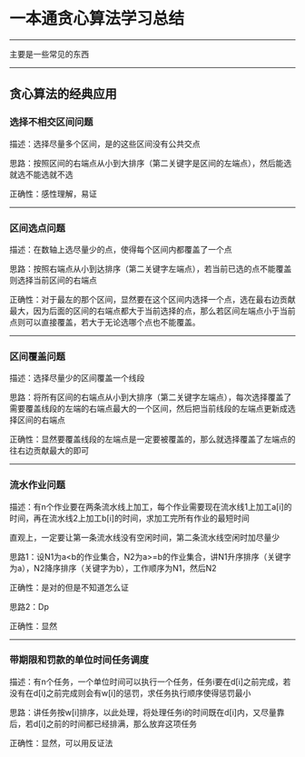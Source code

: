 # 一本通贪心算法学习总结

---

主要是一些常见的东西

---

## 贪心算法的经典应用

### 选择不相交区间问题

描述：选择尽量多个区间，是的这些区间没有公共交点

思路：按照区间的右端点从小到大排序（第二关键字是区间的左端点），然后能选就选不能选就不选

正确性：感性理解，易证

---

### 区间选点问题

描述：在数轴上选尽量少的点，使得每个区间内都覆盖了一个点

思路：按照右端点从小到达排序（第二关键字左端点），若当前已选的点不能覆盖则选择当前区间的右端点

正确性：对于最左的那个区间，显然要在这个区间内选择一个点，选在最右边贡献最大，因为后面的区间的右端点都大于当前选择的点，那么若区间左端点小于当前点则可以直接覆盖，若大于无论选哪个点也不能覆盖。

---

### 区间覆盖问题

描述：选择尽量少的区间覆盖一个线段

思路：将所有区间的右端点从小到大排序（第二关键字左端点），每次选择覆盖了需要覆盖线段的左端的右端点最大的一个区间，然后把当前线段的左端点更新成选择区间的右端点

正确性：显然要覆盖线段的左端点是一定要被覆盖的，那么就选择覆盖了左端点的往右边贡献最大的即可

---

### 流水作业问题

描述：有n个作业要在两条流水线上加工，每个作业需要现在流水线1上加工a[i]的时间，再在流水线2上加工b[i]的时间，求加工完所有作业的最短时间

直观上，一定要让第一条流水线没有空闲时间，第二条流水线空闲时加尽量少

思路1：设N1为a<b的作业集合，N2为a>=b的作业集合，讲N1升序排序（关键字为a），N2降序排序（关键字为b），工作顺序为N1，然后N2

正确性：是对的但是不知道怎么证

思路2：Dp

正确性：显然

---

### 带期限和罚款的单位时间任务调度

描述：有n个任务，一个单位时间可以执行一个任务，任务i要在d[i]之前完成，若没有在d[i]之前完成则会有w[i]的惩罚，求任务执行顺序使得惩罚最小

思路：讲任务按w[i]排序，以此处理，将处理任务i的时间既在d[i]内，又尽量靠后，若d[i]之前的时间都已经排满，那么放弃这项任务

正确性：显然，可以用反证法